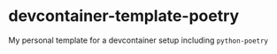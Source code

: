 # devcontainer-template-poetry
My personal template for a devcontainer setup including `python-poetry`
